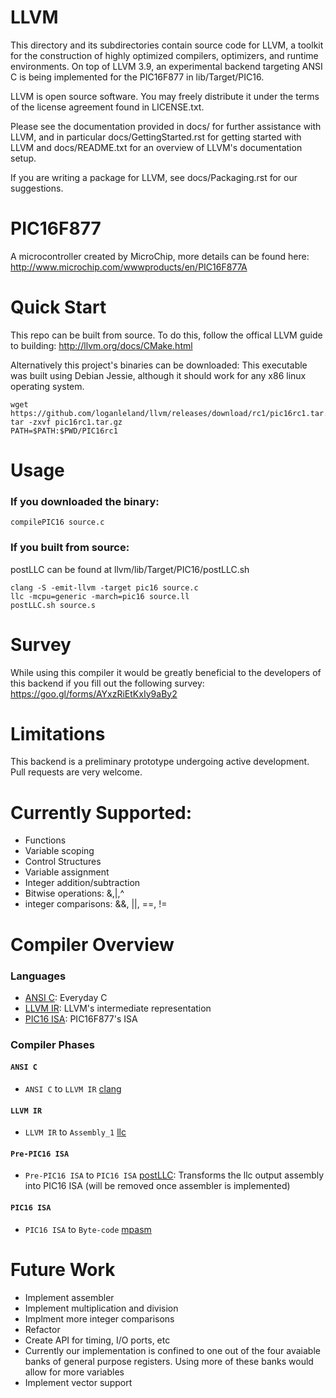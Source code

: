 # LLVM
This directory and its subdirectories contain source code for LLVM,
a toolkit for the construction of highly optimized compilers,
optimizers, and runtime environments. On top of LLVM 3.9, an experimental backend targeting ANSI C is being implemented for the PIC16F877 in lib/Target/PIC16.

LLVM is open source software. You may freely distribute it under the terms of
the license agreement found in LICENSE.txt.

Please see the documentation provided in docs/ for further
assistance with LLVM, and in particular docs/GettingStarted.rst for getting
started with LLVM and docs/README.txt for an overview of LLVM's
documentation setup.

If you are writing a package for LLVM, see docs/Packaging.rst for our
suggestions.

# PIC16F877
A microcontroller created by MicroChip, more details can be found here: http://www.microchip.com/wwwproducts/en/PIC16F877A

# Quick Start

This repo can be built from source. To do this, follow the offical LLVM guide to building: http://llvm.org/docs/CMake.html

Alternatively this project's binaries can be downloaded:
This executable was built using Debian Jessie, although it should work for any x86 linux operating system.

```
wget https://github.com/loganleland/llvm/releases/download/rc1/pic16rc1.tar.gz
tar -zxvf pic16rc1.tar.gz
PATH=$PATH:$PWD/PIC16rc1
```

# Usage
### If you downloaded the binary:

```
compilePIC16 source.c
```

### If you built from source:
postLLC can be found at llvm/lib/Target/PIC16/postLLC.sh

```
clang -S -emit-llvm -target pic16 source.c
llc -mcpu=generic -march=pic16 source.ll
postLLC.sh source.s
```


# Survey
While using this compiler it would be greatly beneficial to the developers of this backend if you fill out the following survey: https://goo.gl/forms/AYxzRiEtKxIy9aBy2

# Limitations
This backend is a preliminary prototype undergoing active development. Pull requests are very welcome.

# Currently Supported:
* Functions
* Variable scoping
* Control Structures
* Variable assignment
* Integer addition/subtraction
* Bitwise operations: &,|,^
* integer comparisons: &&, ||, ==, !=

# Compiler Overview
### Languages

* [ANSI C](http://c-faq.com/ansi/ansi1.html): Everyday C
* [LLVM IR](http://llvm.org/docs/LangRef.html): LLVM's intermediate representation
* [PIC16 ISA](http://ww1.microchip.com/downloads/en/DeviceDoc/39582C.pdf): PIC16F877's ISA

### Compiler Phases
#### `ANSI C`

* `ANSI C` to `LLVM IR` [clang](https://clang.llvm.org/)

#### `LLVM IR`

* `LLVM IR` to `Assembly_1` [llc](http://llvm.org/docs/CommandGuide/llc.html)

#### `Pre-PIC16 ISA`

* `Pre-PIC16 ISA` to `PIC16 ISA` [postLLC](https://github.com/loganleland/llvm/blob/Star_Wars_A_New_NOPE/lib/Target/PIC16/postLLC.sh): Transforms the llc output assembly into PIC16 ISA (will be removed once assembler is implemented)

#### `PIC16 ISA`

* `PIC16 ISA` to `Byte-code` [mpasm](http://www.microchip.com/developmenttools/getting_started/gs_mplab2.aspx)

# Future Work
* Implement assembler
* Implement multiplication and division
* Implment more integer comparisons
* Refactor
* Create API for timing, I/O ports, etc
* Currently our implementation is confined to one out of the four avaiable banks of general purpose registers. Using more of these banks would allow for more variables
* Implement vector support
